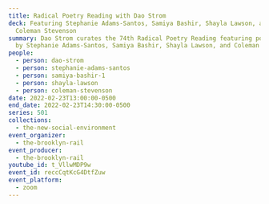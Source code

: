 ```yaml
---
title: Radical Poetry Reading with Dao Strom
deck: Featuring Stephanie Adams-Santos, Samiya Bashir, Shayla Lawson, and
  Coleman Stevenson
summary: Dao Strom curates the 74th Radical Poetry Reading featuring poetry read
  by Stephanie Adams-Santos, Samiya Bashir, Shayla Lawson, and Coleman Stevenson
people:
  - person: dao-strom
  - person: stephanie-adams-santos
  - person: samiya-bashir-1
  - person: shayla-lawson
  - person: coleman-stevenson
date: 2022-02-23T13:00:00-0500
end_date: 2022-02-23T14:30:00-0500
series: 501
collections:
  - the-new-social-environment
event_organizer:
  - the-brooklyn-rail
event_producer:
  - the-brooklyn-rail
youtube_id: t_VllwMDP9w
event_id: reccCqtKcG4DtfZuw
event_platform:
  - zoom
---
```

